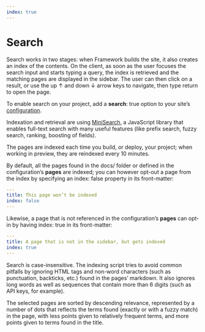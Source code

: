```yaml
---
index: true
---
```


# Search

Search works in two stages: when Framework builds the site, it also creates an index of the contents. On the client, as soon as the user focuses the search input and starts typing a query, the index is retrieved and the matching pages are displayed in the sidebar. The user can then click on a result, or use the up ↑ and down ↓ arrow keys to navigate, then type return to open the page.

To enable search on your project, add a **search**: true option to your site’s [configuration](config).

Indexation and retrieval are using [MiniSearch](https://lucaong.github.io/minisearch/), a JavaScript library that enables full-text search with many useful features (like prefix search, fuzzy search, ranking, boosting of fields).

The pages are indexed each time you build, or deploy, your project; when working in preview, they are reindexed every 10 minutes.

By default, all the pages found in the docs/ folder or defined in the configuration’s **pages** are indexed; you can however opt-out a page from the index by specifying an index: false property in its front-matter:

```yaml
---
title: This page won’t be indexed
index: false
---
```

Likewise, a page that is not referenced in the configuration’s **pages** can opt-in by having index: true in its front-matter:

```yaml
---
title: A page that is not in the sidebar, but gets indexed
index: true
---
```

Search is case-insensitive. The indexing script tries to avoid common pitfalls by ignoring HTML tags and non-word characters (such as punctuation, backticks, etc.) found in the pages’ markdown. It also ignores long words as well as sequences that contain more than 6 digits (such as API keys, for example).

The selected pages are sorted by descending relevance, represented by a number of dots that reflects the terms found (exactly or with a fuzzy match) in the page, with less points given to relatively frequent terms, and more points given to terms found in the title.
